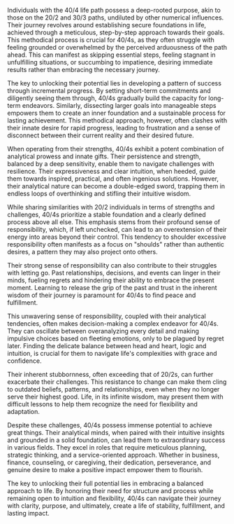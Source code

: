 Individuals with the 40/4 life path possess a deep-rooted purpose, akin to those on the 20/2 and 30/3 paths, undiluted by other numerical influences. Their journey revolves around establishing secure foundations in life, achieved through a meticulous, step-by-step approach towards their goals. This methodical process is crucial for 40/4s, as they often struggle with feeling grounded or overwhelmed by the perceived arduousness of the path ahead. This can manifest as skipping essential steps, feeling stagnant in unfulfilling situations, or succumbing to impatience, desiring immediate results rather than embracing the necessary journey.

The key to unlocking their potential lies in developing a pattern of success through incremental progress. By setting short-term commitments and diligently seeing them through, 40/4s gradually build the capacity for long-term endeavors. Similarly, dissecting larger goals into manageable steps empowers them to create an inner foundation and a sustainable process for lasting achievement. This methodical approach, however, often clashes with their innate desire for rapid progress, leading to frustration and a sense of disconnect between their current reality and their desired future.

When operating from their strengths, 40/4s exhibit a potent combination of analytical prowess and innate gifts. Their persistence and strength, balanced by a deep sensitivity, enable them to navigate challenges with resilience. Their expressiveness and clear intuition, when heeded, guide them towards inspired, practical, and often ingenious solutions. However, their analytical nature can become a double-edged sword, trapping them in endless loops of overthinking and stifling their intuitive wisdom.

While sharing similarities with 20/2 individuals in terms of strengths and challenges, 40/4s prioritize a stable foundation and a clearly defined process above all else. This emphasis stems from their profound sense of responsibility, which, if left unchecked, can lead to an overextension of their energy into areas beyond their control. This tendency to shoulder excessive responsibility often manifests as a focus on "shoulds" rather than authentic desires, a pattern they may also project onto others.

Their strong sense of responsibility can also contribute to their struggles with letting go. Past relationships, decisions, and events can linger in their minds, fueling regrets and hindering their ability to embrace the present moment. Learning to release the grip of the past and trust in the inherent wisdom of their journey is paramount for 40/4s to find peace and fulfillment.

This unwavering sense of responsibility, coupled with their analytical tendencies, often makes decision-making a complex endeavor for 40/4s. They can oscillate between overanalyzing every detail and making impulsive choices based on fleeting emotions, only to be plagued by regret later. Finding the delicate balance between head and heart, logic and intuition, is crucial for them to navigate life's complexities with grace and confidence.

Their inherent stubbornness, often exceeding that of 20/2s, can further exacerbate their challenges. This resistance to change can make them cling to outdated beliefs, patterns, and relationships, even when they no longer serve their highest good. Life, in its infinite wisdom, may present them with difficult lessons to help them recognize the need for flexibility and adaptation.

Despite these challenges, 40/4s possess immense potential to achieve great things. Their analytical minds, when paired with their intuitive insights and grounded in a solid foundation, can lead them to extraordinary success in various fields. They excel in roles that require meticulous planning, strategic thinking, and a service-oriented approach. Whether in business, finance, counseling, or caregiving, their dedication, perseverance, and genuine desire to make a positive impact empower them to flourish.

The key to unlocking their full potential lies in embracing a balanced approach to life. By honoring their need for structure and process while remaining open to intuition and flexibility, 40/4s can navigate their journey with clarity, purpose, and ultimately, create a life of stability, fulfillment, and lasting impact. 
